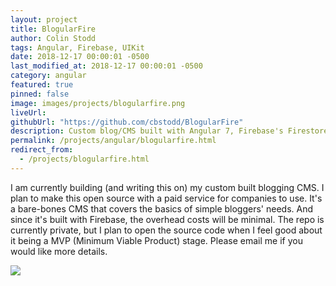 ```yaml
---
layout: project
title: BlogularFire
author: Colin Stodd
tags: Angular, Firebase, UIKit
date: 2018-12-17 00:00:01 -0500
last_modified_at: 2018-12-17 00:00:01 -0500
category: angular
featured: true
pinned: false
image: images/projects/blogularfire.png
liveUrl:
githubUrl: "https://github.com/cbstodd/BlogularFire"
description: Custom blog/CMS built with Angular 7, Firebase's Firestore, Bootstrap 4, ngx-bootstrap and UIKit
permalink: /projects/angular/blogularfire.html
redirect_from:
  - /projects/blogularfire.html
---
```


I am currently building (and writing this on) my custom built blogging CMS. I plan to make this open source with a paid service for companies to use. It's a bare-bones CMS that covers the basics of simple bloggers' needs. And since it's built with Firebase, the overhead costs will be minimal. The repo is currently private, but I plan to open the source code when I feel good about it being a MVP (Minimum Viable Product) stage. Please email me if you would like more details.

<img src="{{ project.image }}" class="image fit">

